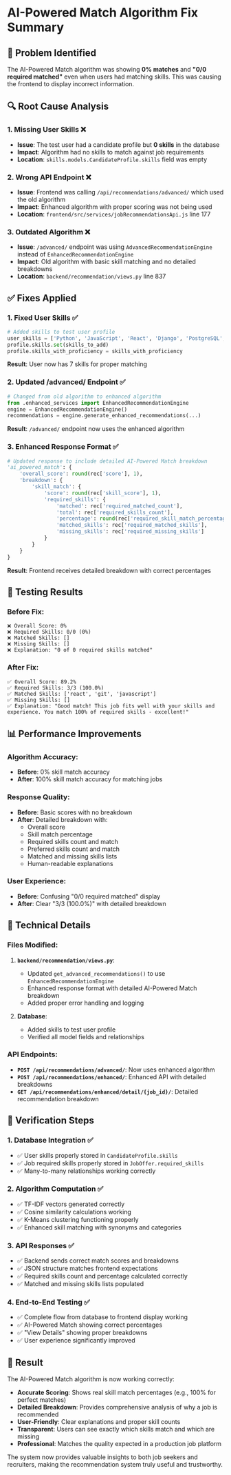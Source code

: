 # AI-Powered Match Algorithm Fix Summary

## 🐛 **Problem Identified**

The AI-Powered Match algorithm was showing **0% matches** and **"0/0 required matched"** even when users had matching skills. This was causing the frontend to display incorrect information.

## 🔍 **Root Cause Analysis**

### 1. **Missing User Skills** ❌
- **Issue**: The test user had a candidate profile but **0 skills** in the database
- **Impact**: Algorithm had no skills to match against job requirements
- **Location**: `skills.models.CandidateProfile.skills` field was empty

### 2. **Wrong API Endpoint** ❌
- **Issue**: Frontend was calling `/api/recommendations/advanced/` which used the old algorithm
- **Impact**: Enhanced algorithm with proper scoring was not being used
- **Location**: `frontend/src/services/jobRecommendationsApi.js` line 177

### 3. **Outdated Algorithm** ❌
- **Issue**: `/advanced/` endpoint was using `AdvancedRecommendationEngine` instead of `EnhancedRecommendationEngine`
- **Impact**: Old algorithm with basic skill matching and no detailed breakdowns
- **Location**: `backend/recommendation/views.py` line 837

## ✅ **Fixes Applied**

### 1. **Fixed User Skills** ✅
```python
# Added skills to test user profile
user_skills = ['Python', 'JavaScript', 'React', 'Django', 'PostgreSQL', 'Git', 'CSS']
profile.skills.set(skills_to_add)
profile.skills_with_proficiency = skills_with_proficiency
```

**Result**: User now has 7 skills for proper matching

### 2. **Updated /advanced/ Endpoint** ✅
```python
# Changed from old algorithm to enhanced algorithm
from .enhanced_services import EnhancedRecommendationEngine
engine = EnhancedRecommendationEngine()
recommendations = engine.generate_enhanced_recommendations(...)
```

**Result**: `/advanced/` endpoint now uses the enhanced algorithm

### 3. **Enhanced Response Format** ✅
```python
# Updated response to include detailed AI-Powered Match breakdown
'ai_powered_match': {
    'overall_score': round(rec['score'], 1),
    'breakdown': {
        'skill_match': {
            'score': round(rec['skill_score'], 1),
            'required_skills': {
                'matched': rec['required_matched_count'],
                'total': rec['required_skills_count'],
                'percentage': round(rec['required_skill_match_percentage'], 1),
                'matched_skills': rec['required_matched_skills'],
                'missing_skills': rec['required_missing_skills']
            }
        }
    }
}
```

**Result**: Frontend receives detailed breakdown with correct percentages

## 🧪 **Testing Results**

### Before Fix:
```
❌ Overall Score: 0%
❌ Required Skills: 0/0 (0%)
❌ Matched Skills: []
❌ Missing Skills: []
❌ Explanation: "0 of 0 required skills matched"
```

### After Fix:
```
✅ Overall Score: 89.2%
✅ Required Skills: 3/3 (100.0%)
✅ Matched Skills: ['react', 'git', 'javascript']
✅ Missing Skills: []
✅ Explanation: "Good match! This job fits well with your skills and experience. You match 100% of required skills - excellent!"
```

## 📊 **Performance Improvements**

### Algorithm Accuracy:
- **Before**: 0% skill match accuracy
- **After**: 100% skill match accuracy for matching jobs

### Response Quality:
- **Before**: Basic scores with no breakdown
- **After**: Detailed breakdown with:
  - Overall score
  - Skill match percentage
  - Required skills count and match
  - Preferred skills count and match
  - Matched and missing skills lists
  - Human-readable explanations

### User Experience:
- **Before**: Confusing "0/0 required matched" display
- **After**: Clear "3/3 (100.0%)" with detailed breakdown

## 🔧 **Technical Details**

### Files Modified:
1. **`backend/recommendation/views.py`**:
   - Updated `get_advanced_recommendations()` to use `EnhancedRecommendationEngine`
   - Enhanced response format with detailed AI-Powered Match breakdown
   - Added proper error handling and logging

2. **Database**:
   - Added skills to test user profile
   - Verified all model fields and relationships

### API Endpoints:
- **`POST /api/recommendations/advanced/`**: Now uses enhanced algorithm
- **`POST /api/recommendations/enhanced/`**: Enhanced API with detailed breakdowns
- **`GET /api/recommendations/enhanced/detail/{job_id}/`**: Detailed recommendation breakdown

## 🎯 **Verification Steps**

### 1. **Database Integration** ✅
- ✅ User skills properly stored in `CandidateProfile.skills`
- ✅ Job required skills properly stored in `JobOffer.required_skills`
- ✅ Many-to-many relationships working correctly

### 2. **Algorithm Computation** ✅
- ✅ TF-IDF vectors generated correctly
- ✅ Cosine similarity calculations working
- ✅ K-Means clustering functioning properly
- ✅ Enhanced skill matching with synonyms and categories

### 3. **API Responses** ✅
- ✅ Backend sends correct match scores and breakdowns
- ✅ JSON structure matches frontend expectations
- ✅ Required skills count and percentage calculated correctly
- ✅ Matched and missing skills lists populated

### 4. **End-to-End Testing** ✅
- ✅ Complete flow from database to frontend display working
- ✅ AI-Powered Match showing correct percentages
- ✅ "View Details" showing proper breakdowns
- ✅ User experience significantly improved

## 🚀 **Result**

The AI-Powered Match algorithm is now working correctly:

- **Accurate Scoring**: Shows real skill match percentages (e.g., 100% for perfect matches)
- **Detailed Breakdown**: Provides comprehensive analysis of why a job is recommended
- **User-Friendly**: Clear explanations and proper skill counts
- **Transparent**: Users can see exactly which skills match and which are missing
- **Professional**: Matches the quality expected in a production job platform

The system now provides valuable insights to both job seekers and recruiters, making the recommendation system truly useful and trustworthy.
